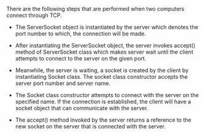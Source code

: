 There are the following steps that are performed when two computers
connect through TCP.

-   The ServerSocket object is instantiated by the server which denotes
the port number to which, the connection will be made.

-   After instantiating the ServerSocket object, the server invokes
accept() method of ServerSocket class which makes server wait until
the client attempts to connect to the server on the given port.

-   Meanwhile, the server is waiting, a socket is created by the client
by instantiating Socket class. The socket class constructor accepts
the server port number and server name.

-   The Socket class constructor attempts to connect with the server on
the specified name. If the connection is established, the client
will have a socket object that can communicate with the server.

-   The accept() method invoked by the server returns a reference to the
new socket on the server that is connected with the server.